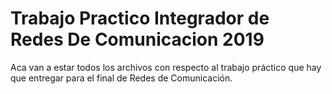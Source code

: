 # Trabajo Practico Integrador de Redes De Comunicacion 2019
Aca van a estar todos los archivos con respecto al trabajo práctico que hay que entregar para el final de Redes de Comunicación.
